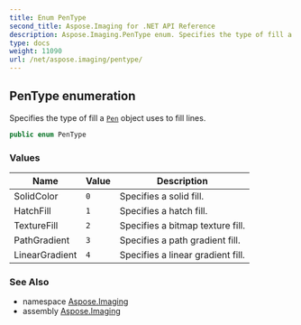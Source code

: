 ```yaml
---
title: Enum PenType
second_title: Aspose.Imaging for .NET API Reference
description: Aspose.Imaging.PenType enum. Specifies the type of fill a Pen object uses to fill lines
type: docs
weight: 11090
url: /net/aspose.imaging/pentype/
---
```

## PenType enumeration

Specifies the type of fill a [`Pen`](../pen/) object uses to fill lines.

```csharp
public enum PenType
```

### Values

| Name | Value | Description |
| --- | --- | --- |
| SolidColor | `0` | Specifies a solid fill. |
| HatchFill | `1` | Specifies a hatch fill. |
| TextureFill | `2` | Specifies a bitmap texture fill. |
| PathGradient | `3` | Specifies a path gradient fill. |
| LinearGradient | `4` | Specifies a linear gradient fill. |

### See Also

* namespace [Aspose.Imaging](../../aspose.imaging/)
* assembly [Aspose.Imaging](../../)


